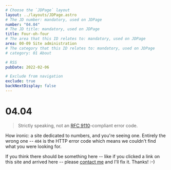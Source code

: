 ```yaml
---
# Choose the `JDPage` layout
layout: ../layouts/JDPage.astro
# The JD number: mandatory, used on JDPage
number: "04.04"
# The JD title: mandatory, used on JDPage
title: Four-oh-four
# The area that this ID relates to: mandatory, used on JDPage
area: 00-09 Site administration
# The category that this ID relates to: mandatory, used on JDPage
# category: 01 About

# RSS
pubDate: 2022-02-06

# Exclude from navigation
exclude: true
backNextDisplay: false
---
```


# 04.04

> Strictly speaking, not an [RFC 9110](https://www.rfc-editor.org/rfc/rfc9110.html)-compliant error code.

How ironic: a site dedicated to numbers, and you're seeing one. Entirely the wrong one -- `404` is the HTTP error code which means we couldn't find what you were looking for.

If you think there should be something here -- like if you clicked a link on this site and arrived here -- please [contact me](/00-09-site-administration/02-send-and-receive/02.01-contact-me) and I'll fix it. Thanks! :-)

